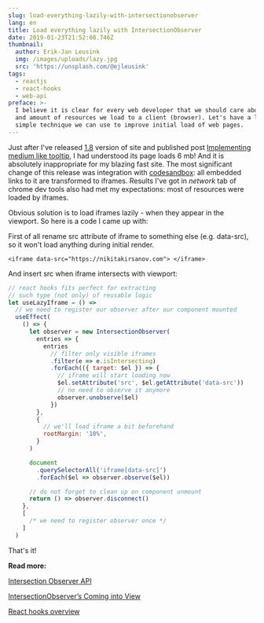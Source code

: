```yaml
---
slug: load-everything-lazily-with-intersectionobserver
lang: en
title: Load everything lazily with IntersectionObserver
date: 2019-01-23T21:52:08.746Z
thumbnail:
  author: Erik-Jan Leusink
  img: /images/uploads/lazy.jpg
  src: 'https://unsplash.com/@ejleusink'
tags:
  - reactjs
  - react-hooks
  - web-api
preface: >-
  I believe it is clear for every web developer that we should care about size
  and amount of resources we load to a client (browser). Let's have a look at a
  simple technique we can use to improve initial load of web pages.
---
```


Just after I've released [1.8](https://www.nikitakirsanov.com/changelog/) version of site and published post [Implementing medium like tooltip](https://www.nikitakirsanov.com/blog/implementing-medium-like-tooltip/), I had understood its page loads 6 mb! And it is absolutely inappropriate for my blazing fast site. The most significant change of this release was integration with [codesandbox](https://codesandbox.io): all embedded links to it are transformed to iframes. Results I've got in _network_ tab of chrome dev tools also had met my expectations: most of resources were loaded by iframes.

Obvious solution is to load iframes lazily - when they appear in the viewport. So here is a code I came up with:

First of all rename src attribute of iframe to something else (e.g. data-src), so it won't load anything during initial render.

```html{2}
<iframe data-src="https://nikitakirsanov.com"> </iframe>
```

And insert src when iframe intersects with viewport:

```js
// react hooks fits perfect for extracting
// such type (not only) of reusable logic
let useLazyIframe = () =>
  // we need to register our observer after our component mounted
  useEffect(
    () => {
      let observer = new IntersectionObserver(
        entries => {
          entries
            // filter only visible iframes
            .filter(e => e.isIntersecting)
            .forEach(({ target: $el }) => {
              // iframe will start loading now
              $el.setAttribute('src', $el.getAttribute('data-src'))
              // no need to observe it anymore
              observer.unobserve($el)
            })
        },
        {
          // we'll load iframe a bit beforehand
          rootMargin: '10%',
        }
      )

      document
        .querySelectorAll('iframe[data-src]')
        .forEach($el => observer.observe($el))

      // do not forget to clean up on component unmount
      return () => observer.disconnect()
    },
    [
      /* we need to register observer once */
    ]
  )
```

That's it!

**Read more:**

[Intersection Observer API](https://developer.mozilla.org/en-US/docs/Web/API/Intersection_Observer_API)

[IntersectionObserver’s Coming into View](https://developers.google.com/web/updates/2016/04/intersectionobserver)

[React hooks overview](https://reactjs.org/docs/hooks-overview.html)
